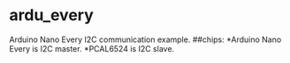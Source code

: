 # ardu_every
Arduino Nano Every I2C communication example.
##chips:
*Arduino Nano Every is I2C master.
*PCAL6524 is I2C slave.
